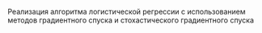 Реализация алгоритма логистической регрессии с использованием методов градиентного спуска и стохастического градиентного спуска
